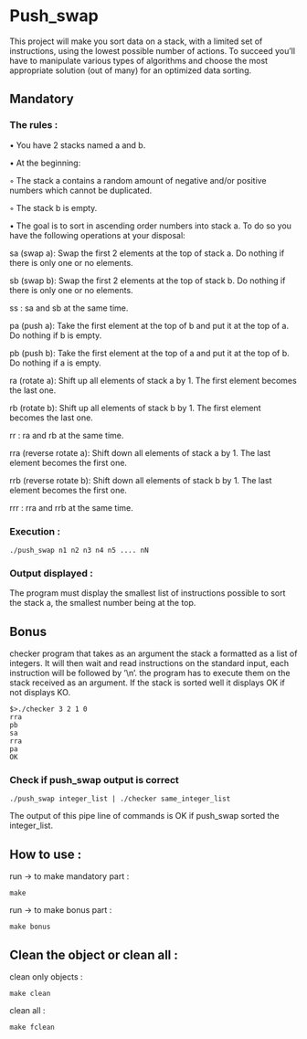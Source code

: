 # Push_swap
This project will make you sort data on a stack, with a limited set of instructions, using the lowest possible number of actions. To succeed you’ll have to manipulate various types of algorithms and choose the most appropriate solution (out of many) for an optimized data sorting.

## Mandatory 
### The rules :
• You have 2 stacks named a and b.

• At the beginning:

◦ The stack a contains a random amount of negative and/or positive numbers which cannot be duplicated.

◦ The stack b is empty.

• The goal is to sort in ascending order numbers into stack a. To do so you have the following operations at your disposal:

  sa (swap a): Swap the first 2 elements at the top of stack a. Do nothing if there is only one or no elements.
  
  sb (swap b): Swap the first 2 elements at the top of stack b. Do nothing if there is only one or no elements.
  
  ss : sa and sb at the same time.
  
  pa (push a): Take the first element at the top of b and put it at the top of a. Do nothing if b is empty.
  
  pb (push b): Take the first element at the top of a and put it at the top of b. Do nothing if a is empty.
  
  ra (rotate a): Shift up all elements of stack a by 1. The first element becomes the last one.
  
  rb (rotate b): Shift up all elements of stack b by 1. The first element becomes the last one.
  
  rr : ra and rb at the same time.
  
  rra (reverse rotate a): Shift down all elements of stack a by 1. The last element becomes the first one.
  
  rrb (reverse rotate b): Shift down all elements of stack b by 1. The last element becomes the first one.
  
  rrr : rra and rrb at the same time.
  
### Execution :

	./push_swap	n1 n2 n3 n4 n5 .... nN

### Output displayed :
The program must display the smallest list of instructions possible to sort the stack a, the smallest number being at the top.

## Bonus 
checker program that takes as an argument the stack a formatted as a list of integers. It will then wait and read instructions on the standard input, each instruction will be followed by ’\n’. the program has to execute them on the stack received as an argument. If the stack is sorted well it displays OK if not displays KO.

	$>./checker 3 2 1 0
	rra
	pb
	sa
	rra
	pa
	OK

### Check if push_swap output is correct 

	./push_swap integer_list | ./checker same_integer_list

The output of this pipe line of commands is OK if push_swap sorted the integer_list.

## How to use :

run -> to make mandatory part :

	make

run -> to make bonus part :

	make bonus

## Clean the object or clean all :
clean only objects :

	make clean

clean all :

	make fclean
